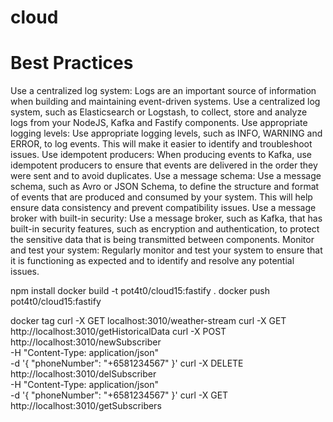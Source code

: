 # cloud

# Best Practices

Use a centralized log system: Logs are an important source of information when building and maintaining event-driven systems. Use a centralized log system, such as Elasticsearch or Logstash, to collect, store and analyze logs from your NodeJS, Kafka and Fastify components.
Use appropriate logging levels: Use appropriate logging levels, such as INFO, WARNING and ERROR, to log events. This will make it easier to identify and troubleshoot issues.
Use idempotent producers: When producing events to Kafka, use idempotent producers to ensure that events are delivered in the order they were sent and to avoid duplicates.
Use a message schema: Use a message schema, such as Avro or JSON Schema, to define the structure and format of events that are produced and consumed by your system. This will help ensure data consistency and prevent compatibility issues.
Use a message broker with built-in security: Use a message broker, such as Kafka, that has built-in security features, such as encryption and authentication, to protect the sensitive data that is being transmitted between components.
Monitor and test your system: Regularly monitor and test your system to ensure that it is functioning as expected and to identify and resolve any potential issues.

npm install
docker build -t pot4t0/cloud15:fastify .
docker push pot4t0/cloud15:fastify

docker tag
curl -X GET localhost:3010/weather-stream
curl -X GET http://localhost:3010/getHistoricalData
curl -X POST http://localhost:3010/newSubscriber \
-H "Content-Type: application/json" \
-d '{
"phoneNumber": "+6581234567"
}'
curl -X DELETE http://localhost:3010/delSubscriber \
-H "Content-Type: application/json" \
-d '{
"phoneNumber": "+6581234567"
}'
curl -X GET http://localhost:3010/getSubscribers
